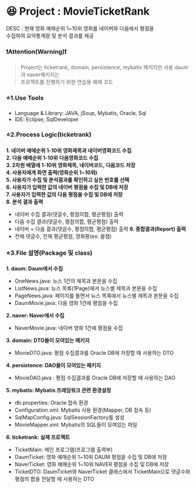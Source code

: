 # :laughing: Project : MovieTicketRank
DESC : 현재 영화 예매순위 1~10위 영화를 네이버와 다음에서 평점을  
수집하여 요약통계량 및 분석 결과를 제공

### :exclamation:Attention(Warning):exclamation:
  > Project는 ticketrank, domain, persistence, mybatis 패키지만 사용 daum과 naver패키지는  
  프로젝트를 진행하기 위한 연습용 예제 코드

### :star:1.Use Tools
- Language & Library: JAVA, jSoup, Mybatis, Oracle, Sql
- IDE: Eclipse, SqlDeveloper

### :star:2.Process Logic(ticketrank)
**1. 네이버 예매순위 1-10위 영화제목과 네이버영화코드 수집**  
**2. 다음 예매순위 1-10위 다음영화코드 수집**  
**3. 2차원 배열에 1-10위 영화제목, 네이버코드, 다음코드 저장**  
**4. 사용자에게 화면 출력(영화순위 1~10위)**  
**5. 사용자가 수집 및 분석결과를 확인하고 싶은 번호를 선택**  
**6. 사용자가 입력한 값의 네이버 평점을 수집 및 DB에 저장**  
**7. 사용자가 입력한 값의 다음 평점을 수집 및 DB에 저장**  
**8. 분석 결과 출력**  
  - 네이버 수집 결과(댓글수, 평점의합, 평균평점) 출력  
  - 다음 수집 결과(댓글수, 평점의합, 평균평점) 출력  
  - 네이버 + 다음 결과(댓글수, 평점의합, 평균평점) 출력
**9. 종합결과(Report) 출력**  
  - 전체 댓글수, 전체 평균평점, 영화평(ex: 꿀잼)  

### :star:3.File 설명(Package 및 class)
**1. daum: Daum에서 수집**  
  + OneNews.java: 뉴스 1건의 제목과 본문을 수집
  + ListNews.java: 뉴스 목록(1Page)에서 뉴스별 제목과 본문을 수집
  + PageNews.java: 페이지를 돌면서 뉴스 목록에서 뉴스별 제목과 본문을 수집
  + DaumMovie.java: 다음 영화 1건에 평점을 수집
  
**2. naver: Naver에서 수집**  
  + NaverMovie.java: 네이버 영화 1건에 평점을 수집
  
**3. domain: DTO들이 모여있는 패키지**  
  + MovieDTO.java: 평점 수집결과를 Oracle DB에 저장할 때 사용하는 DTO
  
**4. persistence: DAO들이 모여있는 패키지**  
  + MovieDAO.java : 평점 수집결과를 Oracle DB에 저장할 때 사용하는 DAO
  
**5. mybatis: Mybatis 프레임워크 관련 환경설정**  
  + db.properties: Oracle 접속 환경
  + Configuration.xml: Mybatis 사용 환경(Mapper, DB 접속 등)
  + SqlMapConfig.java: SqlSessionFactory를 생성
  + MovieMapper.xml: Mybatis의 SQL들이 모여있는 파일
  
**6. ticketrank: 실제 프로젝트**  
  + TicketMain: 메인 프로그램(프로그램 출력부)
  + DaumTicket: 영화 예매순위 1~10위 DAUM 평점을 수집 및 DB에 저장
  + NaverTicket: 영화 예매순위 1~10위 NAVER 평점을 수집 및 DB에 저장
  + TicketDTO: DaumTicket와 NaverTicket 클래스에서 TicketMain으로 댓글수와 평점의 합을 전달할 때 사용하는 DTO
  

